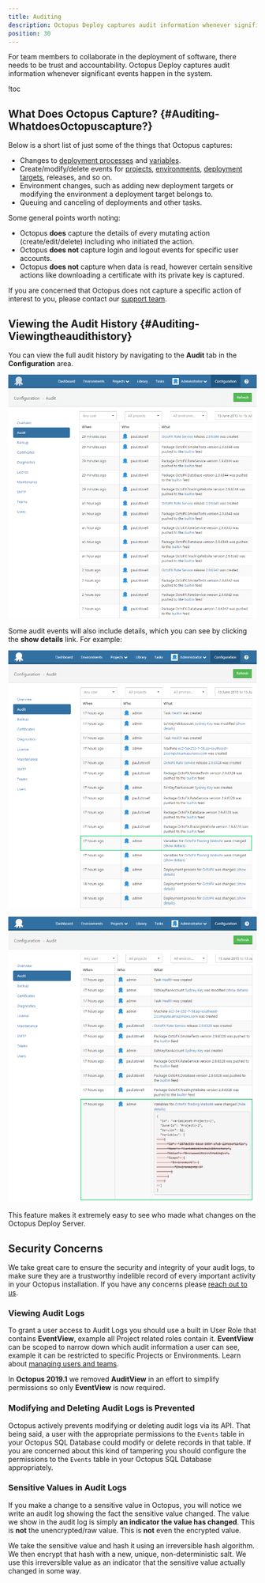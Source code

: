 ```yaml
---
title: Auditing
description: Octopus Deploy captures audit information whenever significant events happen in the system.
position: 30
---
```


For team members to collaborate in the deployment of software, there needs to be trust and accountability. Octopus Deploy captures audit information whenever significant events happen in the system.

!toc

## What Does Octopus Capture? {#Auditing-WhatdoesOctopuscapture?}

Below is a short list of just some of the things that Octopus captures:

- Changes to [deployment processes](/docs/deployment-examples/index.md) and [variables](/docs/deployment-process/variables/index.md).
- Create/modify/delete events for [projects](/docs/deployment-process/projects/index.md), [environments](/docs/infrastructure/environments/index.md), [deployment targets](/docs/infrastructure/index.md), releases, and so on.
- Environment changes, such as adding new deployment targets or modifying the environment a deployment target belongs to.
- Queuing and canceling of deployments and other tasks.

Some  general points worth noting:

- Octopus **does** capture the details of every mutating action (create/edit/delete) including who initiated the action.
- Octopus **does not** capture login and logout events for specific user accounts.
- Octopus **does not** capture when data is read, however certain sensitive actions like downloading a certificate with its private key is captured.

If you are concerned that Octopus does not capture a specific action of interest to you, please contact our [support team](https://octopus.com/support).

## Viewing the Audit History {#Auditing-Viewingtheaudithistory}

You can view the full audit history by navigating to the **Audit** tab in the **Configuration** area.

![Audit Configuration](/docs/images/3048138/3278051.png "width=500")

Some audit events will also include details, which you can see by clicking the **show details** link. For example:

![Audit Event Details](/docs/images/3048138/3278050.png "width=500")

![Audit Event Details extended](/docs/images/3048138/3278049.png "width=500")

This feature makes it extremely easy to see who made what changes on the Octopus Deploy Server.

## Security Concerns

We take great care to ensure the security and integrity of your audit logs, to make sure they are a trustworthy indelible record of every important activity in your Octopus installation. If you have any concerns please [reach out to us](https://octopus.com/support).

### Viewing Audit Logs

To grant a user access to Audit Logs you should use a built in User Role that contains **EventView**, example all Project related roles contain it. **EventView** can be scoped to narrow down which audit information a user can see, example it can be restricted to specific Projects or Environments. Learn about [managing users and teams](/docs/administration/managing-users-and-teams/index.md).

In **Octopus 2019.1** we removed **AuditView** in an effort to simplify permissions so only **EventView** is now required.

### Modifying and Deleting Audit Logs is Prevented

Octopus actively prevents modifying or deleting audit logs via its API. That being said, a user with the appropriate permissions to the `Events` table in your Octopus SQL Database could modify or delete records in that table. If you are concerned about this kind of tampering you should configure the permissions to the `Events` table in your Octopus SQL Database appropriately.

### Sensitive Values in Audit Logs

If you make a change to a sensitive value in Octopus, you will notice we write an audit log showing the fact the sensitive value changed. The value we show in the audit log is simply **an indicator the value has changed**. This is **not** the unencrypted/raw value. This is **not** even the encrypted value.

We take the sensitive value and hash it using an irreversible hash algorithm. We then encrypt that hash with a new, unique, non-deterministic salt. We use this irreversible value as an indicator that the sensitive value actually changed in some way.
